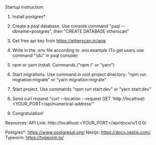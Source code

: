 Startup instruction:

1. Install postgres\*

2. Create a psql database. Use console command
   "psql --dbname=postgres",
   then "CREATE DATABASE etherscan"

3. Get free api key from https://etherscan.io/apis

4. Write in the .env file according to .env.example
   (To get users use command "\du" in psql console)

5. npm or yarn install. Commands ("npm i" or "yarn")

6. Start migrations. Use command in root project directory:
   "npm run migration:migrate" or "yarn migration:migrate"

7. Start project. Use commands "npm run start:dev" or "yarn start:dev"

8. Send curl request "curl --location --request GET 'http://localhost:<YOUR_PORT>/api/numerical-address'"

9. Congratulation!

Resources:
API Link: http://localhost:<YOUR_PORT>/api/docs/v/1.0.0/

Postgres\*: https://www.postgresql.org/
Nestjs: https://docs.nestjs.com/
Typeorm: https://typeorm.io/
